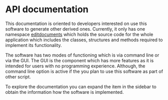 
# API documentation

This documentation is oriented to developers interested on use this software to generate other derived
ones. Currently, it only has one namespace [editdocuments](../obj/api/editdocuments.yml) which holds the source code for the whole 
application which includes the classes, structures and methods required to implement its functionality.

The software has two modes of functioning which is via command line or via the GUI. The GUI is the 
component which has more features as it is intended for users with no programming experience. Although,
the command line option is active if the you plan to use this software as part of other script.

To explore the documentation you can expand the item in the sidebar to obtain the information how the 
software is implemented.


